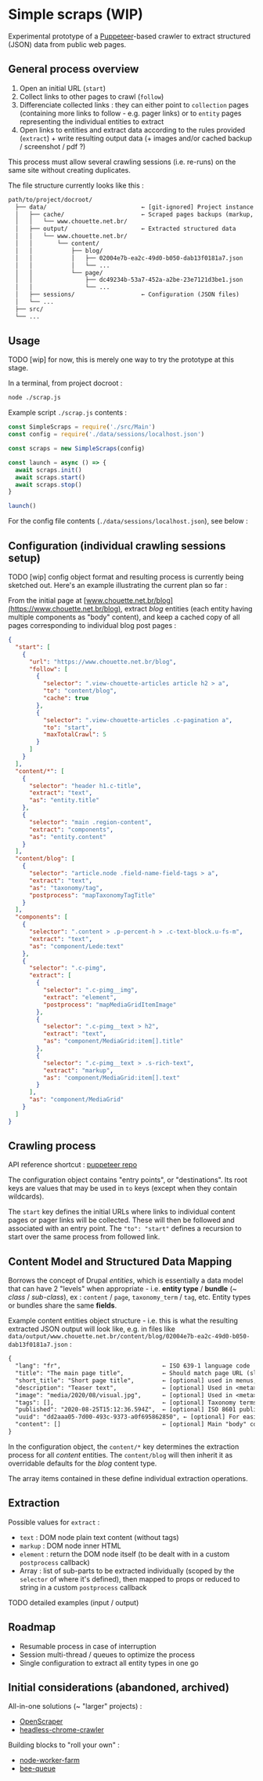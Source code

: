# Simple scraps (WIP)

Experimental prototype of a [Puppeteer](https://github.com/checkly/puppeteer-examples)-based crawler to extract structured (JSON) data from public web pages.

## General process overview

1. Open an initial URL (`start`)
1. Collect links to other pages to crawl (`follow`)
1. Differenciate collected links : they can either point to `collection` pages (containing more links to follow - e.g. pager links) or to `entity` pages representing the individual entities to extract
1. Open links to entities and extract data according to the rules provided (`extract`) + write resulting output data (+ images and/or cached backup / screenshot / pdf ?)

This process must allow several crawling sessions (i.e. re-runs) on the same site without creating duplicates.

The file structure currently looks like this :

```txt
path/to/project/docroot/
  ├── data/                           ← [git-ignored] Project instance specific data
  │   ├── cache/                      ← Scraped pages backups (markup, screenshots, pdfs)
  │   │   └── www.chouette.net.br/
  │   ├── output/                     ← Extracted structured data
  │   │   └── www.chouette.net.br/
  │   │       └── content/
  │   │           ├── blog/
  │   │           │   ├── 02004e7b-ea2c-49d0-b050-dab13f0181a7.json
  │   │           │   └── ...
  │   │           └── page/
  │   │               ├── dc49234b-53a7-452a-a2be-23e7121d3be1.json
  │   │               └── ...
  │   ├── sessions/                   ← Configuration (JSON files)
  │   └── ...
  ├── src/
  └── ...
```

## Usage

TODO [wip] for now, this is merely one way to try the prototype at this stage.

In a terminal, from project docroot :

```sh
node ./scrap.js
```

Example script `./scrap.js` contents :

```js
const SimpleScraps = require('./src/Main')
const config = require('./data/sessions/localhost.json')

const scraps = new SimpleScraps(config)

const launch = async () => {
  await scraps.init()
  await scraps.start()
  await scraps.stop()
}

launch()
```

For the config file contents (`./data/sessions/localhost.json`), see below :

## Configuration (individual crawling sessions setup)

TODO [wip] config object format and resulting process is currently being sketched out. Here's an example illustrating the current plan so far :

From the initial page at [www.chouette.net.br/blog](https://www.chouette.net.br/blog), extract *blog* entities (each entity having multiple components as "body" content), and keep a cached copy of all pages corresponding to individual blog post pages :

```json
{
  "start": [
    {
      "url": "https://www.chouette.net.br/blog",
      "follow": [
        {
          "selector": ".view-chouette-articles article h2 > a",
          "to": "content/blog",
          "cache": true
        },
        {
          "selector": ".view-chouette-articles .c-pagination a",
          "to": "start",
          "maxTotalCrawl": 5
        }
      ]
    }
  ],
  "content/*": [
    {
      "selector": "header h1.c-title",
      "extract": "text",
      "as": "entity.title"
    },
    {
      "selector": "main .region-content",
      "extract": "components",
      "as": "entity.content"
    }
  ],
  "content/blog": [
    {
      "selector": "article.node .field-name-field-tags > a",
      "extract": "text",
      "as": "taxonomy/tag",
      "postprocess": "mapTaxonomyTagTitle"
    }
  ],
  "components": [
    {
      "selector": ".content > .p-percent-h > .c-text-block.u-fs-m",
      "extract": "text",
      "as": "component/Lede:text"
    },
    {
      "selector": ".c-pimg",
      "extract": [
        {
          "selector": ".c-pimg__img",
          "extract": "element",
          "postprocess": "mapMediaGridItemImage"
        },
        {
          "selector": ".c-pimg__text > h2",
          "extract": "text",
          "as": "component/MediaGrid:item[].title"
        },
        {
          "selector": ".c-pimg__text > .s-rich-text",
          "extract": "markup",
          "as": "component/MediaGrid:item[].text"
        }
      ],
      "as": "component/MediaGrid"
    }
  ]
}
```

## Crawling process

API reference shortcut : [puppeteer repo](https://github.com/puppeteer/puppeteer/blob/main/docs/api.md)

The configuration object contains "entry points", or "destinations". Its root keys are values that may be used in `to` keys (except when they contain wildcards).

The `start` key defines the initial URLs where links to individual content pages or pager links will be collected. These will then be followed and associated with an entry point. The `"to": "start"` defines a recursion to start over the same process from followed link.

## Content Model and Structured Data Mapping

Borrows the concept of Drupal *entities*, which is essentially a data model that can have 2 "levels" when appropriate - i.e. **entity type** / **bundle** (~ *class* / *sub-class*), ex : `content` / `page`, `taxonomy_term` / `tag`, etc. Entity types or bundles share the same **fields**.

Example content entities object structure - i.e. this is what the resulting extracted JSON output will look like, e.g. in files like `data/output/www.chouette.net.br/content/blog/02004e7b-ea2c-49d0-b050-dab13f0181a7.json` :

```txt
{
  "lang": "fr",                             ← ISO 639-1 language code
  "title": "The main page title",           ← Should match page URL (slug)
  "short_title": "Short page title",        ← [optional] used in menus, breadcrumb
  "description": "Teaser text",             ← [optional] Used in <meta> tags (og:description)
  "image": "media/2020/08/visual.jpg",      ← [optional] Used in <meta> tags (og:image)
  "tags": [],                               ← [optional] Taxonomy terms entity references
  "published": "2020-08-25T15:12:36.594Z",  ← [optional] ISO 8601 publication date
  "uuid": "dd2aaa05-7d00-493c-9373-a0f695862850", ← [optional] For easier entity refs
  "content": []                             ← [optional] Main "body" contents
}
```

In the configuration object, the `content/*` key determines the extraction process for all *content* entities. The `content/blog` will then inherit it as overridable defaults for the *blog* content type.

The array items contained in these define individual extraction operations.

## Extraction

Possible values for `extract` :

- `text` : DOM node plain text content (without tags)
- `markup` : DOM node inner HTML
- `element` : return the DOM node itself (to be dealt with in a custom `postprocess` callback)
- Array : list of sub-parts to be extracted individually (scoped by the `selector` of where it's defined), then mapped to props or reduced to string in a custom `postprocess` callback

TODO detailed examples (input / output)

## Roadmap

- Resumable process in case of interruption
- Session multi-thread / queues to optimize the process
- Single configuration to extract all entity types in one go

## Initial considerations  (abandoned, archived)

All-in-one solutions (~ "larger" projects) :
- [OpenScraper](https://github.com/entrepreneur-interet-general/OpenScraper)
- [headless-chrome-crawler](https://github.com/yujiosaka/headless-chrome-crawler)

Building blocks to "roll your own" :
- [node-worker-farm](https://github.com/rvagg/node-worker-farm)
- [bee-queue](https://github.com/bee-queue/bee-queue)
